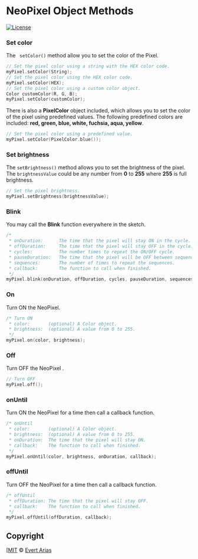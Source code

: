 # NeoPixel Object Methods

[![License](http://img.shields.io/:license-mit-blue.svg)](http://doge.mit-license.org)



### Set color

The ``` setColor()``` method allow you to set the color of the Pixel. 

```c++
// Set the pixel color using a string with the HEX color code.
myPixel.setColor(String);
// Set the pixel color using the HEX color code.
myPixel.setColor(HEX);
// Set the pixel color using a custom color object.
Color customColor(R, G, B);
myPixel.setColor(customColor);
```

There is also a **PixelColor** object included, which allows you to set the color of the pixel using predefined values. The following predefined colors are included: **red, green, blue, white, fuchsia, aqua, yellow**.

```c++
// Set the pixel color using a predefined value.
myPixel.setColor(PixelColor.blue());
```



### Set brightness

The ```setBrightness()```  method allows you to set the brightness of the pixel. The ```brightnessValue``` could be any number from **0** to **255** where **255** is full brightness.

```c++
// Set the pixel brightness.
myPixel.setBrightness(brightnessValue);
```



### Blink

You may call the **Blink** function everywhere in the sketch. 

```c++
/* 
 * onDuration: 		The time that the pixel will stay ON in the cycle.
 * offDuration: 	The time that the pixel will stay OFF in the cycle.
 * cycles: 			The number times to repeat the ON/OFF cycle.
 * pauseDuration: 	The time that the pixel will be OFF between sequences.
 * sequences: 		The number of times to repeat the sequences.
 * callback: 		The function to call when finished.
 */
myPixel.blink(onDuration, offDuration, cycles, pauseDuration, sequences, callback);
```



### On

Turn ON the NeoPixel.

```` c++
/* Turn ON
 * color: 		(optional) A Color object.
 * brightness: 	(optional) A value from 0 to 255.
 */
myPixel.on(color, brightness);
````



### Off

Turn OFF the NeoPixel .

```` c++
// Turn OFF
myPixel.off();
````



### onUntil

Turn ON the NeoPixel for a time then call a callback function.

```` c++
/* onUntil
 * color:       (optional) A Color object.
 * brightness: 	(optional) A value from 0 to 255.
 * onDuration: 	The time that the pixel will stay ON.
 * callback: 	The function to call when finished.
 */
myPixel.onUntil(color, brightness, onDuration, callback);
````



### offUntil

Turn OFF the NeoPixel for a time then call a callback function.

```` c++
/* offUntil
 * offDuration: The time that the pixel will stay OFF.
 * callback: 	The function to call when finished.
 */
myPixel.offUntil(offDuration, callback);
````



## Copyright

[[MIT](../LICENSE.md) © [Evert Arias](https://ariascode.com)